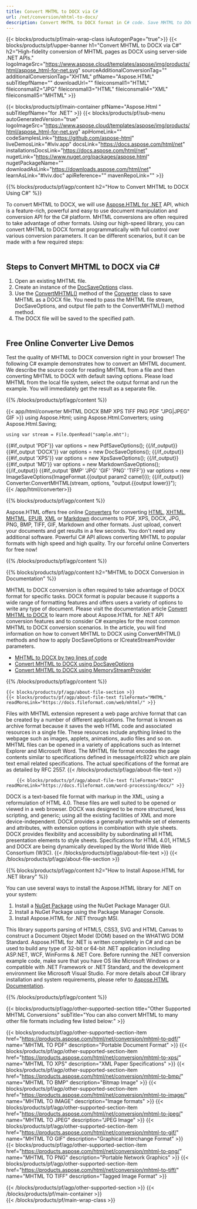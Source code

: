 ```yaml
---
title: Convert MHTML to DOCX via C# 
url: /net/conversion/mhtml-to-docx/ 
description: Convert MHTML to DOCX format in C# code. Save MHTML to DOCX within VB.NET, Asp.NET or any .NET based application.
---
```


{{< blocks/products/pf/main-wrap-class isAutogenPage="true">}}
{{< blocks/products/pf/upper-banner h1="Convert MHTML to DOCX via C#" h2="High-fidelity conversion of MHTML pages as DOCX using server-side .NET APIs." logoImageSrc="https://www.aspose.cloud/templates/aspose/img/products/html/aspose_html-for-net.svg" sourceAdditionalConversionTag="" additionalConversionTag="XHTML" pfName="Aspose.HTML" subTitlepfName="" downloadUrl="" fileiconsmall1="HTML" fileiconsmall2="JPG" fileiconsmall3="HTML" fileiconsmall4="XML" fileiconsmall5="MHTML" >}}

{{< blocks/products/pf/main-container pfName="Aspose.Html " subTitlepfName="for .NET" >}}
{{< blocks/products/pf/sub-menu autoGeneratedVersion="true" logoImageSrc="https://www.aspose.cloud/templates/aspose/img/products/html/aspose_html-for-net.svg" apiHomeLink="" codeSamplesLink="https://github.com/aspose-html" liveDemosLink="#lviv.app" docsLink="https://docs.aspose.com/html/net" installationsDocsLink="https://docs.aspose.com/html/net" nugetLink="https://www.nuget.org/packages/aspose.html" nugetPackageName="" downloadAsLink="https://downloads.aspose.com/html/net" learnAsLink="#lviv.doc" apiReference="" mavenRepoLink="" >}}

{{% blocks/products/pf/agp/content h2="How to Convert MHTML to DOCX Using C#" %}}

To convert MHTML to DOCX, we will use [Aspose.HTML for .NET](https://products.aspose.com/html/net/) API, which is a feature-rich, powerful and easy to use document manipulation and conversion API for the C# platform. MHTML conversions are often required to take advantage of other formats. Using our high-speed library, you can convert MHTML to DOCX format programmatically with full control over various conversion parameters. It can be different scenarios, but it can be made with a few required steps:</br></br>

<h2> Steps to Convert MHTML to DOCX via C# </h2>

1.  Open an existing MHTML file.
1.  Create an instance of the [DocSaveOptions](https://apireference.aspose.com/html/net/aspose.html.saving/docsaveoptions) class.
1.  Use the [ConvertMHTML()](https://apireference.aspose.com/html/net/aspose.html.converters.converter/convertmhtml/methods/25) method of the [Converter](https://apireference.aspose.com/html/net/aspose.html.converters/converter) class to save MHTML as a DOCX file. You need to pass the MHTML file stream, DocSaveOptions, and output file path to the ConvertMHTML() method method.
1.  The DOCX file will be saved to the specified path.</br></br>

<a id=lviv.app />
<h2> Free Online Converter Live Demos </h2>
<p> Test the quality of MHTML to DOCX conversion right in your browser! The following C# example demonstrates how to convert an MHTML document. We describe the source code for reading MHTML from a file and then converting MHTML to DOCX with default saving options. Please load MHTML from the local file system, select the output format and run the example. You will immediately get the result as a separate file.</p>
{{% /blocks/products/pf/agp/content %}}

{{< app/html/converter MHTML DOCX BMP XPS TIFF PNG PDF "JPG|JPEG" GIF >}}
using Aspose.Html;
using Aspose.Html.Converters;
using Aspose.Html.Saving;

    using var stream = File.OpenRead("sample.mht");
{{#if_output 'PDF'}}
    var options = new PdfSaveOptions();
{{/if_output}}
{{#if_output 'DOCX'}}
    var options = new DocSaveOptions();
{{/if_output}}
{{#if_output 'XPS'}}
    var options = new XpsSaveOptions();
{{/if_output}}
{{#if_output 'MD'}}
    var options = new MarkdownSaveOptions();
{{/if_output}}
{{#if_output 'BMP' 'JPG' 'GIF' 'PNG' 'TIFF'}}
    var options = new ImageSaveOptions(ImageFormat.{{output param2 camel}});
{{/if_output}}
    Converter.ConvertMHTML(stream, options, "output.{{output lower}}");   
{{< /app/html/converter>}} 

{{% blocks/products/pf/agp/content  %}}
<p>Aspose.HTML offers free online <a href="https://products.aspose.app/html/conversion" target="_blank">Converters</a> for converting <a href="https://products.aspose.app/html/conversion/html" target="_blank">HTML</a>, <a href="https://products.aspose.app/html/conversion/xhtml" target="_blank">XHTML</a>, <a href="https://products.aspose.app/html/conversion/mhtml" target="_blank">MHTML</a>, <a href="https://products.aspose.app/html/conversion/epub" target="_blank">EPUB</a>, <a href="https://products.aspose.app/html/conversion/xml" target="_blank">XML</a> or <a href="https://products.aspose.app/html/conversion/MHTML" target="_blank">Markdown</a> documents to PDF, XPS, DOCX, JPG, PNG, BMP, TIFF, GIF, Markdown and other formats. Just upload, convert your documents and get results in a few seconds. You don't need any additional software. Powerful C# API allows converting MHTML to popular formats with high speed and high quality. Try our forceful online Converters for free now!</p>

{{% /blocks/products/pf/agp/content  %}}

<a id=lviv.doc />
{{% blocks/products/pf/agp/content h2="MHTML to DOCX Conversion in Documentation" %}}

MHTML to DOCX conversion is often required to take advantage of DOCX format for specific tasks. DOCX format is popular because it supports a wide range of formatting features and offers users a variety of options to write any type of document. Please visit the documentation article [Convert MHTML to DOCX](https://docs.aspose.com/html/net/converting-between-formats/mhtml-to-docx/) to learn more about Aspose.HTML for .NET API conversion features and to consider C# examples for the most common MHTML to DOCX conversion scenarios. In the article, you will find information on how to convert MHTML to DOCX using ConvertMHTML() methods and how to apply DocSaveOptions or ICreateStreamProvider parameters.
<div class="row">
	<div>
		<ul>
			<li><a href="https://docs.aspose.com/html/net/converting-between-formats/mhtml-to-docx/#mhtml-to-docx-by-two-lines-of-code" target="_blank">MHTML to DOCX by two lines of code</a></li>
			<li><a href="https://docs.aspose.com/html/net/converting-between-formats/mhtml-to-docx/#convert-mhtml-to-docx-using-docsaveoptions" target="_blank">Convert MHTML to DOCX using DocSaveOptions</a></li>
			<li><a href="https://docs.aspose.com/html/net/converting-between-formats/mhtml-to-docx/#output-stream-providers" target="_blank">Convert MHTML to DOCX using MemoryStreamProvider</a></li>			
		</ul>		
	</div>	
</div> 

{{% /blocks/products/pf/agp/content %}}   
	
<!-- aboutfile Starts -->
	
    {{< blocks/products/pf/agp/about-file-section >}}     
    {{< blocks/products/pf/agp/about-file-text fileFormat="MHTML" readMoreLink="https://docs.fileformat.com/web/mhtml/" >}}
Files with MHTML extension represent a web page archive format that can be created by a number of different applications. The format is known as archive format because it saves the web HTML code and associated resources in a single file. These resources include anything linked to the webpage such as images, applets, animations, audio files and so on. MHTML files can be opened in a variety of applications such as Internet Explorer and Microsoft Word. The MHTML file format encodes the page contents similar to specifications defined in message/rfc822 which are plain text email related specifications. The actual specifications of the format are as detailed by RFC 2557.
    {{< /blocks/products/pf/agp/about-file-text >}}
    
        {{< blocks/products/pf/agp/about-file-text fileFormat="DOCX" readMoreLink="https://docs.fileformat.com/word-processing/docx/" >}}
DOCX is a text-based file format with markup in the XML, using a reformulation of HTML 4.0. These files are well suited to be opened or viewed in a web browser. DOCX was designed to be more structured, less scripting, and generic; using all the existing facilities of XML and more device-independent. DOCX provides a generally worthwhile set of elements and attributes, with extension options in combination with style sheets. DOCX provides flexibility and accessibility by subordinating all HTML presentation elements to style sheets. Specifications for HTML 4.01, HTML5 and DOCX are being dynamically developed by the World Wide Web Consortium (W3C).
    {{< /blocks/products/pf/agp/about-file-text >}} 
	{{< /blocks/products/pf/agp/about-file-section >}}		

<!-- aboutfile Ends -->

{{% blocks/products/pf/agp/content h2="How to Install Aspose.HTML for .NET library" %}}

You can use several ways to install the Aspose.HTML library for .NET on your system:
1. Install a <a href="https://www.nuget.org/packages/aspose.html" target="_blank">NuGet Package</a> using the NuGet Package Manager GUI.
2. Install a NuGet Package using the Package Manager Console.
3. Install Aspose.HTML for .NET through MSI.</br>  

This library supports parsing of HTML5, CSS3, SVG and HTML Canvas to construct a Document Object Model (DOM) based on the WHATWG DOM Standard. Aspose.HTML for .NET is written completely in C# and can be used to build any type of 32-bit or 64-bit .NET application including ASP.NET, WCF, WinForms & .NET Core. Before running the .NET conversion example code, make sure that you have OS like Microsoft Windows or a compatible with .NET Framework or .NET Standard, and the development environment like Microsoft Visual Studio.
  For more details about C# library installation and system requirements, please refer to [Aspose.HTML Documentation](https://docs.aspose.com/html/net/getting-started/).

{{% /blocks/products/pf/agp/content  %}}

{{< blocks/products/pf/agp/other-supported-section title="Other Supported MHTML Conversions" subTitle="You can also convert MHTML to many other file formats including few listed below:" >}}

{{< blocks/products/pf/agp/other-supported-section-item href="https://products.aspose.com/html/net/conversion/mhtml-to-pdf/" name="MHTML TO PDF" description="Portable Document Format" >}}
{{< blocks/products/pf/agp/other-supported-section-item href="https://products.aspose.com/html/net/conversion/mhtml-to-xps/" name="MHTML TO XPS" description="XML Paper Specifications" >}}
{{< blocks/products/pf/agp/other-supported-section-item href="https://products.aspose.com/html/net/conversion/mhtml-to-bmp/" name="MHTML TO BMP" description="Bitmap Image" >}}
{{< blocks/products/pf/agp/other-supported-section-item href="https://products.aspose.com/html/net/conversion/mhtml-to-image/" name="MHTML TO IMAGE" description="Image formats" >}}
{{< blocks/products/pf/agp/other-supported-section-item href="https://products.aspose.com/html/net/conversion/mhtml-to-jpeg/" name="MHTML TO JPEG" description="JPEG Image" >}}
{{< blocks/products/pf/agp/other-supported-section-item href="https://products.aspose.com/html/net/conversion/mhtml-to-gif/" name="MHTML TO GIF" description="Graphical Interchange Format" >}}
{{< blocks/products/pf/agp/other-supported-section-item href="https://products.aspose.com/html/net/conversion/mhtml-to-png/" name="MHTML TO PNG" description="Portable Network Graphics" >}}
{{< blocks/products/pf/agp/other-supported-section-item href="https://products.aspose.com/html/net/conversion/mhtml-to-tiff/" name="MHTML TO TIFF" description="Tagged Image Format" >}}

{{< /blocks/products/pf/agp/other-supported-section >}}
{{< /blocks/products/pf/main-container >}}    
{{< /blocks/products/pf/main-wrap-class >}}